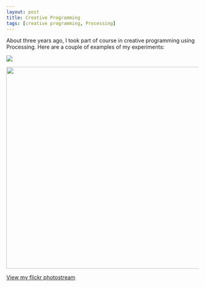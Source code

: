 ```yaml
---
layout: post
title: Creative Programming
tags: [creative programming, Processing]
---
```

About three years ago, I took part of course in creative programming using Processing. Here are a couple of examples of my experiments:

<img src="https://live.staticflickr.com/8543/28871423005_68d48cd41f_z.jpg" class="zoom-large">

<a href="https://www.flickr.com/photos/135263932@N04/28798988520/"><img width="530" height="530" src="https://live.staticflickr.com/8188/28798988520_9b3815b3d8_b.jpg"></a>

<p><a href="https://flic.kr/ps/34wCxE">View my flickr photostream</a></p>
